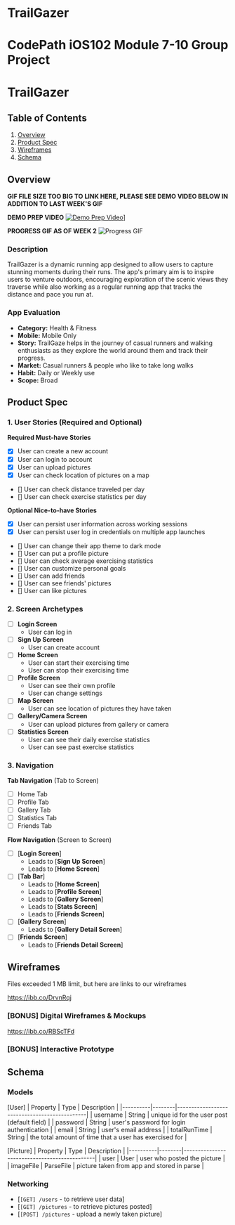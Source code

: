 # TrailGazer
CodePath iOS102 Module 7-10 Group Project
===

# TrailGazer

## Table of Contents

1. [Overview](#Overview)
2. [Product Spec](#Product-Spec)
3. [Wireframes](#Wireframes)
4. [Schema](#Schema)

## Overview

****GIF FILE SIZE TOO BIG TO LINK HERE, PLEASE SEE DEMO VIDEO BELOW IN ADDITION TO LAST WEEK'S GIF****

****DEMO PREP VIDEO****
[![Demo Prep Video](https://img.youtube.com/vi/mUOjqJGc77g/0.jpg)](https://www.youtube.com/watch?v=mUOjqJGc77g)]

****PROGRESS GIF AS OF WEEK 2****
![Progress GIF](https://github.com/COP4655-Group2/TrailGazer/assets/24413909/0fb68d0e-eff5-4562-9d63-110e0e9d9e63)




### Description

TrailGazer is a dynamic running app designed to allow users to capture stunning moments during their runs. The app's primary aim is to inspire users to venture outdoors, encouraging exploration of the scenic views they traverse while also working as a regular running app that tracks the distance and pace you run at.

### App Evaluation

- **Category:** Health & Fitness
- **Mobile:** Mobile Only
- **Story:**  TrailGaze helps in the journey of casual runners and walking enthusiasts as they explore the world around them and track their progress.
- **Market:** Casual runners & people who like to take long walks
- **Habit:** Daily or Weekly use
- **Scope:** Broad

## Product Spec

### 1. User Stories (Required and Optional)

**Required Must-have Stories**

* [x] User can create a new account
* [x] User can login to account
* [x] User can upload pictures
* [x] User can check location of pictures on a map
* [] User can check distance traveled per day
* [] User can check exercise statistics per day

**Optional Nice-to-have Stories**

* [x] User can persist user information across working sessions
* [x] User can persist user log in credentials on multiple app launches
* [] User can change their app theme to dark mode
* [] User can put a profile picture
* [] User can check average exercising statistics
* [] User can customize personal goals
* [] User can add friends
* [] User can see friends' pictures
* [] User can like pictures

### 2. Screen Archetypes

- [ ] **Login Screen**
    * User can log in
- [ ] **Sign Up Screen**
    * User can create account
- [ ] **Home Screen**
    * User can start their exercising time
    * User can stop their exercising time
- [ ] **Profile Screen**
    * User can see their own profile
    * User can change settings
- [ ] **Map Screen**
    * User can see location of pictures they have taken
- [ ] **Gallery/Camera Screen**
    * User can upload pictures from gallery or camera
- [ ] **Statistics Screen**
    * User can see their daily exercise statistics
    * User can see past exercise statistics


### 3. Navigation

**Tab Navigation** (Tab to Screen)

- [ ] Home Tab
- [ ] Profile Tab
- [ ] Gallery Tab
- [ ] Statistics Tab
- [ ] Friends Tab

**Flow Navigation** (Screen to Screen)

- [ ] [**Login Screen**]
  * Leads to [**Sign Up Screen**]
  * Leads to [**Home Screen**]
- [ ] [**Tab Bar**]
  * Leads to [**Home Screen**] 
  * Leads to [**Profile Screen**] 
  * Leads to [**Gallery Screen**] 
  * Leads to [**Stats Screen**] 
  * Leads to [**Friends Screen**] 
- [ ] [**Gallery Screen**]
  * Leads to [**Gallery Detail Screen**] 
- [ ] [**Friends Screen**]
  * Leads to [**Friends Detail Screen**] 

## Wireframes
Files exceeded 1 MB limit, but here are links to our wireframes

https://ibb.co/DrvnRqj

### [BONUS] Digital Wireframes & Mockups

https://ibb.co/RBScTFd

### [BONUS] Interactive Prototype

## Schema 


### Models

[User]
| Property | Type   | Description                                  |
|----------|--------|----------------------------------------------|
| username | String | unique id for the user post (default field)   |
| password | String | user's password for login authentication      |
| email | String | user's email address      |
| totalRunTime | String | the total amount of time that a user has exercised for      |

[Picture]
| Property | Type   | Description                                  |
|----------|--------|----------------------------------------------|
| user | User | user who posted the picture    |
| imageFile | ParseFile | picture taken from app and stored in parse      |


### Networking

- [`[GET] /users` - to retrieve user data]
- [`[GET] /pictures` - to retrieve pictures posted]
- [`[POST] /pictures` - upload a newly taken picture]

